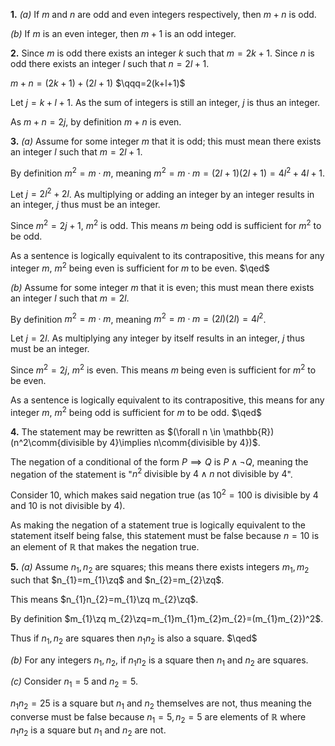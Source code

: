 
$\newcommand{\comm}[1]{\;\text{#1}\;}$
$\newcommand{\zq}{\phantom{}^2}$

**1.**
*(a)* 
If $m$ and $n$ are odd and even integers respectively, then $m+n$ is odd.

*(b)*
If $m$ is an even integer, then $m+1$ is an odd integer.

**2.**
Since $m$ is odd there exists an integer $k$ such that $m=2k+1$.
Since $n$ is odd there exists an integer $l$ such that $n=2l+1$.

$m+n=(2k+1)+(2l+1)$
$\qqq=2(k+l+1)$

Let $j=k+l+1$. As the sum of integers is still an integer, $j$ is thus an integer.

As $m+n=2j$, by definition $m+n$ is even.

**3.**
*(a)*
Assume for some integer $m$ that it is odd; this must mean there exists an integer $l$ such that $m=2l+1$. 

By definition $m^2=m\cdot m$, meaning $m^2=m\cdot m=(2l+1)(2l+1)=4l^2+4l+1$. 

Let $j=2l^2+2l$. As multiplying or adding an integer by an integer results in an integer, $j$ thus must be an integer.

Since $m^2=2j+1$, $m^2$ is odd. This means $m$ being odd is sufficient for $m^2$ to be odd.

As a sentence is logically equivalent to its contrapositive, this means for any integer $m$, $m^2$ being even is sufficient for $m$ to be even. $\qed$

*(b)*
Assume for some integer $m$ that it is even; this must mean there exists an integer $l$ such that $m=2l$.

By definition $m^2=m\cdot m$, meaning $m^2=m\cdot m=(2l)(2l)=4l^2$.

Let $j=2l$. As multiplying any integer by itself results in an integer, $j$ thus must be an integer.

Since $m^2=2j$, $m^2$ is even. This means $m$ being even is sufficient for $m^2$ to be even.

As a sentence is logically equivalent to its contrapositive, this means for any integer $m$, $m^2$ being odd is sufficient for $m$ to be odd. $\qed$

**4.**
The statement may be rewritten as $(\forall n \in \mathbb{R})(n^2\comm{divisible by 4}\implies n\comm{divisible by 4})$.

The negation of a conditional of the form $P\implies Q$ is $P\land \neg Q$, meaning the negation of the statement is "$n^2\;\text{divisible by 4}\land n\;\text{not divisible by 4}$".

Consider 10, which makes said negation true (as $10^2=100$ is divisible by 4 and $10$ is not divisible by 4).

As making the negation of a statement true is logically equivalent to the statement itself being false, this statement must be false because $n=10$ is an element of $\mathbb{R}$ that makes the negation true.

**5.**
*(a)*
Assume $n_{1},n_{2}$ are squares; this means there exists integers $m_{1},m_{2}$ such that $n_{1}=m_{1}\zq$ and $n_{2}=m_{2}\zq$.

This means $n_{1}n_{2}=m_{1}\zq m_{2}\zq$.

By definition $m_{1}\zq m_{2}\zq=m_{1}m_{1}m_{2}m_{2}=(m_{1}m_{2})^2$.

Thus if $n_{1},n_{2}$ are squares then $n_{1}n_{2}$ is also a square. $\qed$

*(b)*
For any integers $n_{1},n_{2}$, if $n_{1}n_{2}$ is a square then $n_{1}$ and $n_{2}$ are squares.

*(c)*
Consider $n_{1}=5$ and $n_{2}=5$.

$n_{1}n_{2}=25$ is a square but $n_{1}$ and $n_{2}$ themselves are not, thus meaning the converse must be false because $n_{1}=5,n_{2}=5$ are elements of $\mathbb{R}$ where $n_{1}n_{2}$ is a square but $n_{1}$ and $n_{2}$ are not.

